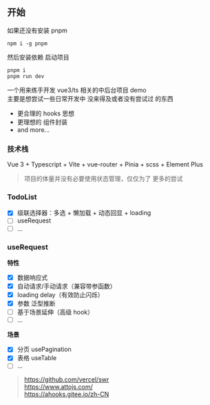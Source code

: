 ## 开始 

如果还没有安装 pnpm

```
npm i -g pnpm
```

然后安装依赖 启动项目

```
pnpm i
pnpm run dev
```

一个用来练手开发 vue3/ts 相关的中后台项目 demo  
主要是想尝试一些日常开发中 没来得及或者没有尝试过 的东西

- 更合理的 hooks 思想
- 更理想的 组件封装
- and more...

### 技术栈

Vue 3 + Typescript + Vite + vue-router + Pinia + scss + Element Plus

> 项目的体量并没有必要使用状态管理，仅仅为了 更多的尝试

### TodoList

- [x] 级联选择器：多选 + 懒加载 + 动态回显 + loading
- [ ] useRequest
- [ ] ...

### useRequest

**特性**

- [x] 数据响应式
- [x] 自动请求/手动请求（兼容带参函数）
- [x] loading delay（有效防止闪烁）
- [x] 参数 泛型推断
- [ ] 基于场景延伸（高级 hook）
- [ ] ...

**场景**

- [x] 分页 usePagination
- [x] 表格 useTable
- [ ] ...

> https://github.com/vercel/swr  
> https://www.attojs.com/  
> https://ahooks.gitee.io/zh-CN  
